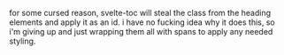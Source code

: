 for some cursed reason, svelte-toc will steal the class from the heading elements and apply it as an id.
i have no fucking idea why it does this, so i'm giving up and just wrapping them all with spans to apply any needed styling.
